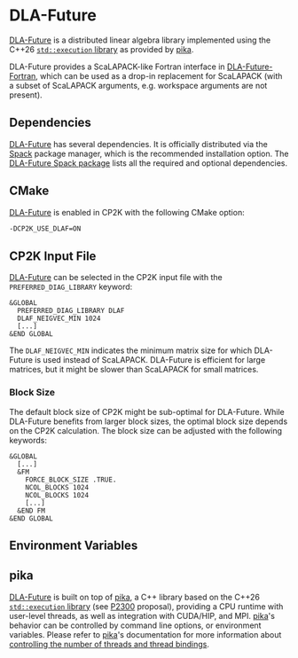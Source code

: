 # DLA-Future

[DLA-Future] is a distributed linear algebra library implemented using the C++26 [`std::execution` library] as provided by [pika].

DLA-Future provides a ScaLAPACK-like Fortran interface in [DLA-Future-Fortran](https://github.com/eth-cscs/DLA-Future-Fortran), which can be used as a drop-in replacement for ScaLAPACK (with a subset of ScaLAPACK arguments, e.g. workspace arguments are not present).

## Dependencies

[DLA-Future] has several dependencies. It is officially distributed via the [Spack] package manager, which is the recommended installation option. The [DLA-Future Spack package] lists all the required and optional dependencies. 

## CMake

[DLA-Future] is enabled in CP2K with the following CMake option:

```bash
-DCP2K_USE_DLAF=ON
```

## CP2K Input File

[DLA-Future] can be selected in the CP2K input file with the `PREFERRED_DIAG_LIBRARY` keyword:
```
&GLOBAL
  PREFERRED_DIAG_LIBRARY DLAF
  DLAF_NEIGVEC_MIN 1024
  [...]
&END GLOBAL
```

The `DLAF_NEIGVEC_MIN` indicates the minimum matrix size for which DLA-Future is used instead of ScaLAPACK. DLA-Future is efficient for large matrices, but it might be slower than ScaLAPACK for small matrices.

### Block Size

The default block size of CP2K might be sub-optimal for DLA-Future. While DLA-Future benefits from larger block sizes, the optimal block size depends on the CP2K calculation. The block size can be adjusted with the following keywords:
```
&GLOBAL
  [...]
  &FM
    FORCE_BLOCK_SIZE .TRUE.
    NCOL_BLOCKS 1024
    NCOL_BLOCKS 1024
    [...]
  &END FM
&END GLOBAL
```

## Environment Variables

## pika

[DLA-Future] is built on top of [pika], a C++ library based on the C++26 [`std::execution` library] (see [P2300] proposal), providing a CPU runtime with user-level threads, as well as integration with CUDA/HIP, and MPI. [pika]'s behavior can be controlled by command line options, or environment variables. Please refer to [pika]'s documentation for more information about [controlling the number of threads and thread bindings](https://pikacpp.org/usage.html#controlling-the-number-of-threads-and-thread-bindings).

[DLA-Future]: https://github.com/eth-cscs/DLA-Future
[pika]: https://pikacpp.org/
[Spack]: https://spack.readthedocs.io/en/latest/
[DLA-Future Spack package]: https://packages.spack.io/package.html?name=dla-future
[P2300]: https://cplusplus.github.io/sender-receiver/execution.html
[`std::execution` library]: https://eel.is/c++draft/#exec
